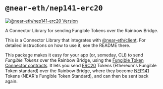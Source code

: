`@near-eth/nep141-erc20`
========================
<a href="https://www.npmjs.com/package/@near-eth/nep141-erc20"><img alt="@near-eth/nep141-erc20 Version" src="https://img.shields.io/npm/v/@near-eth/nep141-erc20"></a>

A Connector Library for sending Fungible Tokens over the Rainbow Bridge.

This is a Connector Library that integrates with [@near-eth/client]. For detailed instructions on how to use it, see the README there.

This package makes it easy for your app (or, someday, CLI) to send *Fungible Tokens* over the Rainbow Bridge, using the [Fungible Token Connector contracts](https://github.com/aurora-is-near/rainbow-token-connector). It lets you send [ERC20] Tokens (Ethereum's Fungible Token standard) over the Rainbow Bridge, where they become [NEP141] Tokens (NEAR's Fungible Token Standard), and can then be sent back again.

  [@near-eth/client]: https://www.npmjs.com/package/@near-eth/client
  [ERC20]: https://eips.ethereum.org/EIPS/eip-20
  [NEP141]: https://github.com/near/NEPs/issues/141
